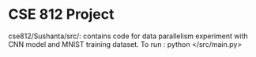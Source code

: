 # CSE 812 Project

cse812/Sushanta/src/: contains code for data parallelism experiment with CNN model and MNIST training dataset.
To run : python </src/main.py>

